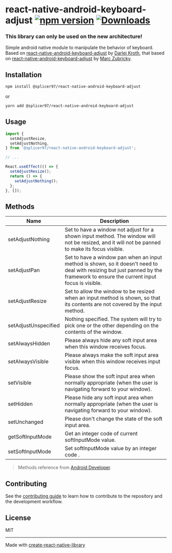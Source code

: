 # react-native-android-keyboard-adjust [![npm version](https://img.shields.io/npm/v/@splicer97/react-native-android-keyboard-adjust.svg?style=flat)](https://www.npmjs.com/package/@splicer97/react-native-android-keyboard-adjust) [![Downloads](https://img.shields.io/npm/dm/@splicer97/react-native-android-keyboard-adjust.svg)](http://www.npmtrends.com/@splicer97/react-native-android-keyboard-adjust)

### This library can only be used on the new architecture!

Simple android native module to manipulate the behavior of keyboard.
Based on [react-native-android-keyboard-adjust](https://github.com/darleikroth/rn-android-keyboard-adjust) by [Darlei Kroth](https://github.com/darleikroth), that based on [react-native-android-keyboard-adjust](https://github.com/zubricky/react-native-android-keyboard-adjust) by [Marc Zubricky](https://github.com/zubricky).

## Installation

```sh
npm install @splicer97/react-native-android-keyboard-adjust
```

or

```sh
yarn add @splicer97/react-native-android-keyboard-adjust
```

## Usage

```js
import {
  setAdjustResize,
  setAdjustNothing,
} from '@splicer97/react-native-android-keyboard-adjust';

// ...

React.useEffect(() => {
  setAdjustResize();
  return () => {
    setAdjustNothing();
  };
}, []);
```

## Methods

| Name                 | Description                                                                                                                                                                     |
| -------------------- | ------------------------------------------------------------------------------------------------------------------------------------------------------------------------------- |
| setAdjustNothing     | Set to have a window not adjust for a shown input method. The window will not be resized, and it will not be panned to make its focus visible.                                  |
| setAdjustPan         | Set to have a window pan when an input method is shown, so it doesn't need to deal with resizing but just panned by the framework to ensure the current input focus is visible. |
| setAdjustResize      | Set to allow the window to be resized when an input method is shown, so that its contents are not covered by the input method.                                                  |
| setAdjustUnspecified | Nothing specified. The system will try to pick one or the other depending on the contents of the window.                                                                        |
| setAlwaysHidden      | Please always hide any soft input area when this window receives focus.                                                                                                         |
| setAlwaysVisible     | Please always make the soft input area visible when this window receives input focus.                                                                                           |
| setVisible           | Please show the soft input area when normally appropriate (when the user is navigating forward to your window).                                                                 |
| setHidden            | Please hide any soft input area when normally appropriate (when the user is navigating forward to your window).                                                                 |
| setUnchanged         | Please don't change the state of the soft input area.                                                                                                                           |
| getSoftInputMode     | Get an integer code of current softInputMode value.                                                                                                                             |
| setSoftInputMode     | Set softInputMode value by an integer code .                                                                                                                                    |

> Methods reference from [Android Developer](https://developer.android.com/reference/android/view/WindowManager.LayoutParams#SOFT_INPUT_ADJUST_NOTHING).

## Contributing

See the [contributing guide](CONTRIBUTING.md) to learn how to contribute to the repository and the development workflow.

## License

MIT

---

Made with [create-react-native-library](https://github.com/callstack/react-native-builder-bob)
